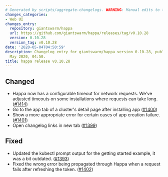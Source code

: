 ```yaml
---
# Generated by scripts/aggregate-changelogs. WARNING: Manual edits to this files will be overwritten.
changes_categories:
- Web UI
changes_entry:
  repository: giantswarm/happa
  url: https://github.com/giantswarm/happa/releases/tag/v0.10.28
  version: 0.10.28
  version_tag: v0.10.28
date: '2020-05-04T04:50:59'
description: Changelog entry for giantswarm/happa version 0.10.28, published on 04
  May 2020, 04:50.
title: happa release v0.10.28
---
```


## Changed

- Happa now has a configurable timeout for network requests. We've adjusted timeouts on some installations where requests can take long. ([#1414](https://github.com/giantswarm/happa/pull/1414))
- Go to the app tab of a cluster's detail page after installing app ([#1400](https://github.com/giantswarm/happa/pull/1400))
- Show a more appropriate error for certain cases of app creation failure. ([#1401](https://github.com/giantswarm/happa/pull/1401))
- Open changelog links in new tab ([#1399](https://github.com/giantswarm/happa/pull/1399))

## Fixed

- Updated the kubectl prompt output for the getting started example, it was a bit outdated. ([#1393](https://github.com/giantswarm/happa/pull/1393))
- Fixed the wrong error being propagated through Happa when a request fails after refreshing the token.  ([#1402](https://github.com/giantswarm/happa/pull/1402))


